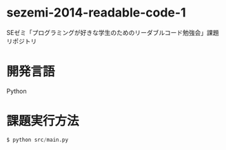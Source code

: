 sezemi-2014-readable-code-1
===========================

SEゼミ「プログラミングが好きな学生のためのリーダブルコード勉強会」課題リポジトリ

開発言語
========

Python

課題実行方法
============

```python
$ python src/main.py
